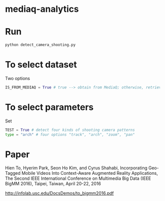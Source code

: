# mediaq-analytics

# Run

```python
python detect_camera_shooting.py
```

# To select dataset
Two options
```python
IS_FROM_MEDIAQ = True # true --> obtain from MediaQ; otherwise, retrieve from prepared dataset FOVMetadata.txt
```

# To select parameters
Set 
```python
TEST = True # detect four kinds of shooting camera patterns
type = "arch" # four options "track", "arch", "zoom", "pan"
```


# Paper
Hien To, Hyerim Park, Seon Ho Kim, and Cyrus Shahabi, Incorporating Geo-Tagged Mobile Videos Into Context-Aware Augmented Reality Applications, The Second IEEE International Conference on Multimedia Big Data (IEEE BigMM 2016), Taipei, Taiwan, April 20-22, 2016

http://infolab.usc.edu/DocsDemos/to_bigmm2016.pdf